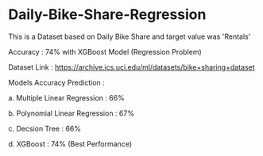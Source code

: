 # Daily-Bike-Share-Regression

This is a Dataset based on Daily Bike Share and target value was 'Rentals'

Accuracy : 74% with XGBoost Model (Regression Problem)

Dataset Link : https://archive.ics.uci.edu/ml/datasets/bike+sharing+dataset

Models Accuracy Prediction :

a. Multiple Linear Regression : 66%

b. Polynomial Linear Regression : 67%

c. Decsion Tree : 66%

d. XGBoost : 74% (Best Performance)
